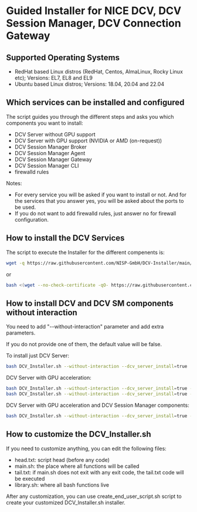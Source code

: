 # Guided Installer for NICE DCV, DCV Session Manager, DCV Connection Gateway

## Supported Operating Systems

- RedHat based Linux distros (RedHat, Centos, AlmaLinux, Rocky Linux etc); Versions: EL7, EL8 and EL9
- Ubuntu based Linux distros; Versions: 18.04, 20.04 and 22.04

## Which services can be installed and configured

The script guides you through the different steps and asks you which components you want to install:

- DCV Server without GPU support
- DCV Server with GPU support (NVIDIA or AMD (on-request))
- DCV Session Manager Broker
- DCV Session Manager Agent
- DCV Session Manager Gateway
- DCV Session Manager CLI
- firewalld rules

Notes:
- For every service you will be asked if you want to install or not. And for the services that you answer yes, you will be asked about the ports to be used.
- If you do not want to add firewalld rules, just answer no for firewall configuration.

## How to install the DCV Services

The script to execute the Installer for the different compenents is:

```bash
wget -q https://raw.githubusercontent.com/NISP-GmbH/DCV-Installer/main/DCV_Installer.sh && /bin/bash DCV_Installer.sh
```
or
```bash
bash <(wget --no-check-certificate -qO- https://raw.githubusercontent.com/NISP-GmbH/DCV-Installer/main/DCV_Installer.sh)
```

## How to install DCV and DCV SM components without interaction

You need to add "--without-interaction" parameter and add extra parameters.

If you do not provide one of them, the default value will be false.

To install just DCV Server:

```bash
bash DCV_Installer.sh --without-interaction --dcv_server_install=true
```

DCV Server with GPU acceleration:

```bash
bash DCV_Installer.sh --without-interaction --dcv_server_install=true --dcv_server_gpu_nvidia=true
bash DCV_Installer.sh --without-interaction --dcv_server_install=true --dcv_server_gpu_amd=true
```

DCV Server with GPU acceleration and DCV Session Manager components:

```bash
bash DCV_Installer.sh --without-interaction --dcv_server_install=true --dcv_server_gpu_nvidia=true --dcv_broker=true --dcv_agent=true --dcv_cli=true --dcv_gateway=true --dcv_firewall=true
``` 

## How to customize the DCV_Installer.sh

If you need to customize anything, you can edit the following files:
- head.txt: script head (before any code)
- main.sh: the place where all functions will be called
- tail.txt: if main.sh does not exit with any exit code, the tail.txt code will be executed
- library.sh: where all bash functions live

After any customization, you can use create_end_user_script.sh script to create your customized DCV_Installer.sh installer.

